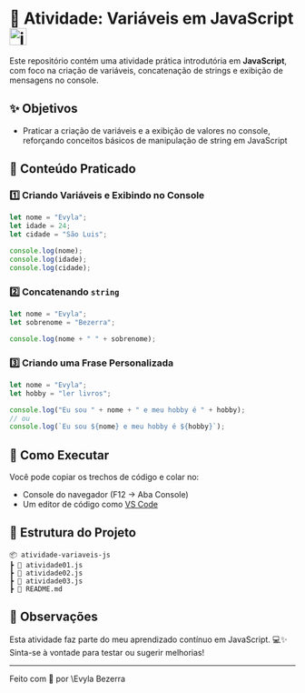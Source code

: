
# 🧠 Atividade: Variáveis em JavaScript <img src="https://github.com/user-attachments/assets/98541eb9-0749-441b-ac3f-9f14821b690b" alt="js" width="30"/>


Este repositório contém uma atividade prática introdutória em **JavaScript**, com foco na criação de variáveis, concatenação de strings e exibição de mensagens no console.

## ✨ Objetivos

- Praticar a criação de variáveis e a exibição de valores no console, reforçando conceitos básicos de manipulação de string em JavaScript

## 📌 Conteúdo Praticado

### 1️⃣ Criando Variáveis e Exibindo no Console

```js
let nome = "Evyla";
let idade = 24;
let cidade = "São Luis";

console.log(nome);
console.log(idade);
console.log(cidade);
````

### 2️⃣ Concatenando `string`


```js
let nome = "Evyla";
let sobrenome = "Bezerra";

console.log(nome + " " + sobrenome); 
```

### 3️⃣ Criando uma Frase Personalizada

```js
let nome = "Evyla";
let hobby = "ler livros";

console.log("Eu sou " + nome + " e meu hobby é " + hobby);
// ou
console.log(`Eu sou ${nome} e meu hobby é ${hobby}`);
```

## 🚀 Como Executar

Você pode copiar os trechos de código e colar no:

* Console do navegador (F12 → Aba Console)
* Um editor de código como [VS Code](https://code.visualstudio.com/)

## 📁 Estrutura do Projeto

```
📦 atividade-variaveis-js
┣ 📄 atividade01.js
┣ 📄 atividade02.js
┣ 📄 atividade03.js
┣ 📄 README.md
```

## 💬 Observações

Esta atividade faz parte do meu aprendizado contínuo em JavaScript. 💻✨
Sinta-se à vontade para testar ou sugerir melhorias!

---

Feito com 💙 por \Evyla Bezerra



